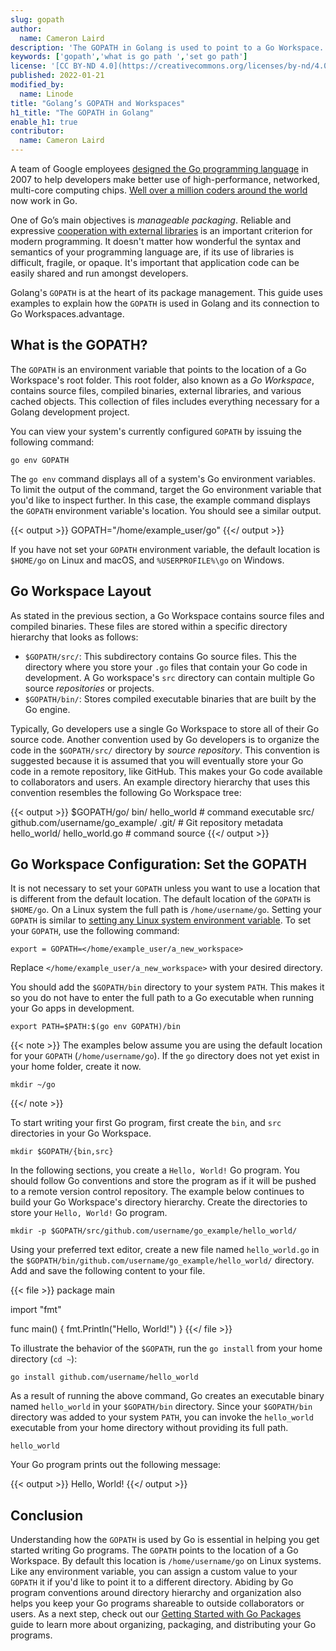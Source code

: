 ```yaml
---
slug: gopath
author:
  name: Cameron Laird
description: 'The GOPATH in Golang is used to point to a Go Workspace. The Go Workspace is where you store your Go source code and binary executables. This guide takes a deep dive into the GOPATH.'
keywords: ['gopath','what is go path ','set go path']
license: '[CC BY-ND 4.0](https://creativecommons.org/licenses/by-nd/4.0)'
published: 2022-01-21
modified_by:
  name: Linode
title: "Golang’s GOPATH and Workspaces"
h1_title: "The GOPATH in Golang"
enable_h1: true
contributor:
  name: Cameron Laird
---
```


A team of Google employees [designed the Go programming language](https://qarea.com/blog/the-evolution-of-go-a-history-of-success) in 2007 to help developers make better use of high-performance, networked, multi-core computing chips. [Well over a million coders around the world](https://research.swtch.com/gophercount) now work in Go.

One of Go’s main objectives is *manageable packaging*. Reliable and expressive [cooperation with external libraries](https://www.freecodecamp.org/news/code-dependencies-are-the-devil-35ed28b556d/) is an important criterion for modern programming. It doesn't matter how wonderful the syntax and semantics of your programming language are, if its use of libraries is difficult, fragile, or opaque. It's important that application code can be easily shared and run amongst developers.

Golang's `GOPATH` is at the heart of its package management. This guide uses examples to explain how the `GOPATH` is used in Golang and its connection to Go Workspaces.advantage.

## What is the GOPATH?

The `GOPATH` is an environment variable that points to the location of a Go Workspace's root folder. This root folder, also known as a *Go Workspace*, contains source files, compiled binaries, external libraries, and various cached objects. This collection of files includes everything necessary for a Golang development project.

You can view your system's currently configured `GOPATH` by issuing the following command:

    go env GOPATH

The `go env` command displays all of a system's Go environment variables. To limit the output of the command, target the Go environment variable that you'd like to inspect further. In this case, the example command displays the `GOPATH` environment variable's location. You should see a similar output.

{{< output >}}
    GOPATH="/home/example_user/go"
{{</ output >}}

If you have not set your `GOPATH` environment variable, the default location is `$HOME/go` on Linux and macOS, and `%USERPROFILE%\go` on Windows.

## Go Workspace Layout

As stated in the previous section, a Go Workspace contains source files and compiled binaries. These files are stored within a specific directory hierarchy that looks as follows:

* `$GOPATH/src/`: This subdirectory contains Go source files. This the directory where you store your `.go` files that contain your Go code in development. A Go workspace's `src` directory can contain multiple Go source *repositories* or projects.
* `$GOPATH/bin/`: Stores compiled executable binaries that are built by the Go engine.

Typically, Go developers use a single Go Workspace to store all of their Go source code. Another convention used by Go developers is to organize the code in the `$GOPATH/src/` directory by *source repository*. This convention is suggested because it is assumed that you will eventually store your Go code in a remote repository, like GitHub. This makes your Go code available to collaborators and users. An example directory hierarchy that uses this convention resembles the following Go Workspace tree:

{{< output >}}
$GOPATH/go/
           bin/
               hello_world                         # command executable
           src/
               github.com/username/go_example/
                   .git/                      # Git repository metadata
               hello_world/
                   hello_world.go               # command source
{{</ output >}}

## Go Workspace Configuration: Set the GOPATH

It is not necessary to set your `GOPATH` unless you want to use a location that is different from the default location. The default location of the `GOPATH` is `$HOME/go`. On a Linux system the full path is `/home/username/go`. Setting your `GOPATH` is similar to [setting any Linux system environment variable](/docs/guides/how-to-set-linux-environment-variables/). To set your `GOPATH`, use the following command:

    export = GOPATH=</home/example_user/a_new_workspace>

Replace `</home/example_user/a_new_workspace>` with your desired directory.

You should add the  `$GOPATH/bin` directory to your system `PATH`. This makes it so you do not have to enter the full path to a Go executable when running your Go apps in development.

    export PATH=$PATH:$(go env GOPATH)/bin

{{< note >}}
The examples below assume you are using the default location for your `GOPATH` (`/home/username/go`). If the `go` directory does not yet exist in your home folder, create it now.

    mkdir ~/go
{{</ note >}}

To start writing your first Go program, first create the `bin`, and `src` directories in your Go Workspace.

    mkdir $GOPATH/{bin,src}

In the following sections, you create a `Hello, World!` Go program. You should follow Go conventions and store the program as if it will be pushed to a remote version control repository. The example below continues to build your Go Workspace's directory hierarchy. Create the directories to store your `Hello, World!` Go program.

    mkdir -p $GOPATH/src/github.com/username/go_example/hello_world/

Using your preferred text editor, create a new file named `hello_world.go` in the `$GOPATH/bin/github.com/username/go_example/hello_world/` directory. Add and save the following content to your file.

{{< file >}}
package main

import "fmt"

func main() {
    fmt.Println("Hello, World!")
}
{{</ file >}}

To illustrate the behavior of the `$GOPATH`, run the `go install` from your home directory (`cd ~`):

    go install github.com/username/hello_world

As a result of running the above command, Go creates an executable binary named `hello_world` in your `$GOPATH/bin` directory. Since your `$GOPATH/bin` directory was added to your system `PATH`, you can invoke the `hello_world` executable from your home directory without providing its full path.

    hello_world

Your Go program prints out the following message:

{{< output >}}
Hello, World!
{{</ output >}}

## Conclusion

Understanding how the `GOPATH` is used by Go is essential in helping you get started writing Go programs. The `GOPATH` points to the location of a Go Workspace. By default this location is `/home/username/go` on Linux systems. Like any environment variable, you can assign a custom value to your `GOPATH` it if you'd like to point it to a different directory. Abiding by Go program conventions around directory hierarchy and organization also helps you keep your Go programs shareable to outside collaborators or users. As a next step, check out our [Getting Started with Go Packages](/docs/guides/getting-started-with-go-packages/) guide to learn more about organizing, packaging, and distributing your Go programs.







